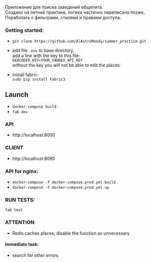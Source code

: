 Приложение для поиска заведений общепита.  
Создано на летней практике, логика частично переписана позже.   
Поработать с фильтрами, стилями и правами доступа.

### Getting started:
* `git clone https://github.com/AlAstroMoody/summer_practice.git`

* add file `.env` to base directory,    
add a line with the key to this file:  
`GEOCODER_KEY=YOUR_YANDEX_API_KEY`  
without the key you will not be able to edit the places  
* install fabric:  
`sudo pip install Fabric3`

## Launch
* `docker-compose build`
* `fab dev`

### API
* http://localhost:8000

### CLIENT
* http://localhost:8080

### API for nginx:
* `docker-compose -f docker-compose.prod.yml build` 
* `docker-compose -f docker-compose.prod.yml up` 


### RUN TESTS:
`fab test`

### ATTENTION
* Redis caches places, disable the function as unnecessary

#### Immediate task:
- search for other errors 
